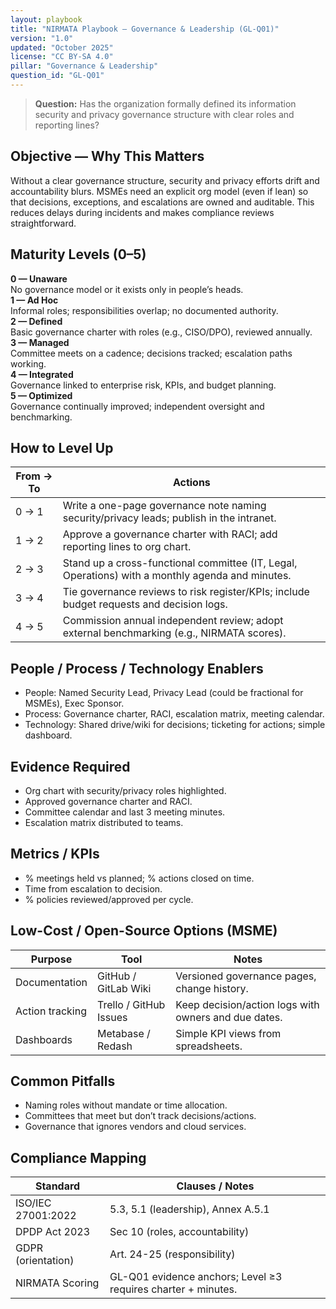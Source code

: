 ```yaml
---
layout: playbook
title: "NIRMATA Playbook — Governance & Leadership (GL-Q01)"
version: "1.0"
updated: "October 2025"
license: "CC BY-SA 4.0"
pillar: "Governance & Leadership"
question_id: "GL-Q01"
---
```


> **Question:** Has the organization formally defined its information security and privacy governance structure with clear roles and reporting lines?

## Objective — Why This Matters
Without a clear governance structure, security and privacy efforts drift and accountability blurs. MSMEs need an explicit org model (even if lean) so that decisions, exceptions, and escalations are owned and auditable. This reduces delays during incidents and makes compliance reviews straightforward.

## Maturity Levels (0–5)
<div class="levels-grid">
  <div class="level level-0"><strong>0 — Unaware</strong><br>No governance model or it exists only in people’s heads.</div>
  <div class="level level-1"><strong>1 — Ad Hoc</strong><br>Informal roles; responsibilities overlap; no documented authority.</div>
  <div class="level level-2"><strong>2 — Defined</strong><br>Basic governance charter with roles (e.g., CISO/DPO), reviewed annually.</div>
  <div class="level level-3"><strong>3 — Managed</strong><br>Committee meets on a cadence; decisions tracked; escalation paths working.</div>
  <div class="level level-4"><strong>4 — Integrated</strong><br>Governance linked to enterprise risk, KPIs, and budget planning.</div>
  <div class="level level-5"><strong>5 — Optimized</strong><br>Governance continually improved; independent oversight and benchmarking.</div>
</div>

## How to Level Up

| From → To | Actions |
|---|---|
|0 → 1 | Write a one-page governance note naming security/privacy leads; publish in the intranet. |
|1 → 2 | Approve a governance charter with RACI; add reporting lines to org chart. |
|2 → 3 | Stand up a cross-functional committee (IT, Legal, Operations) with a monthly agenda and minutes. |
|3 → 4 | Tie governance reviews to risk register/KPIs; include budget requests and decision logs. |
|4 → 5 | Commission annual independent review; adopt external benchmarking (e.g., NIRMATA scores). |

## People / Process / Technology Enablers
- People: Named Security Lead, Privacy Lead (could be fractional for MSMEs), Exec Sponsor.
- Process: Governance charter, RACI, escalation matrix, meeting calendar.
- Technology: Shared drive/wiki for decisions; ticketing for actions; simple dashboard.

## Evidence Required
- Org chart with security/privacy roles highlighted.
- Approved governance charter and RACI.
- Committee calendar and last 3 meeting minutes.
- Escalation matrix distributed to teams.

## Metrics / KPIs
- % meetings held vs planned; % actions closed on time.
- Time from escalation to decision.
- % policies reviewed/approved per cycle.

## Low-Cost / Open-Source Options (MSME)

| Purpose | Tool | Notes |
|---|---|---|
|Documentation | GitHub / GitLab Wiki | Versioned governance pages, change history. |
|Action tracking | Trello / GitHub Issues | Keep decision/action logs with owners and due dates. |
|Dashboards | Metabase / Redash | Simple KPI views from spreadsheets. |

## Common Pitfalls
- Naming roles without mandate or time allocation.
- Committees that meet but don’t track decisions/actions.
- Governance that ignores vendors and cloud services.

## Compliance Mapping

| Standard | Clauses / Notes |
|---|---|
|ISO/IEC 27001:2022 | 5.3, 5.1 (leadership), Annex A.5.1 |
|DPDP Act 2023 | Sec 10 (roles, accountability) |
|GDPR (orientation) | Art. 24-25 (responsibility) |
|NIRMATA Scoring | GL-Q01 evidence anchors; Level ≥3 requires charter + minutes.

